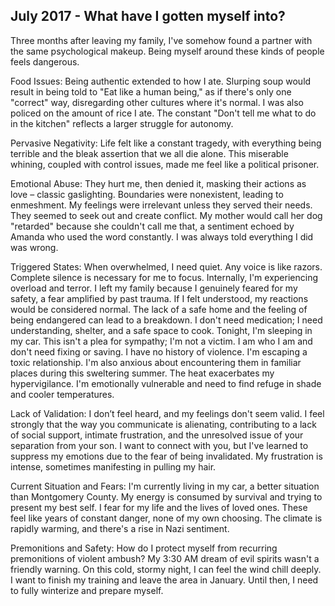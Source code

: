 ## July 2017 - What have I gotten myself into?

Three months after leaving my family, I've somehow found a partner with the same psychological makeup. Being myself around these kinds of people feels dangerous.

Food Issues: Being authentic extended to how I ate. Slurping soup would result in being told to "Eat like a human being," as if there's only one "correct" way, disregarding other cultures where it's normal. I was also policed on the amount of rice I ate. The constant "Don't tell me what to do in the kitchen" reflects a larger struggle for autonomy.

Pervasive Negativity: Life felt like a constant tragedy, with everything being terrible and the bleak assertion that we all die alone. This miserable whining, coupled with control issues, made me feel like a political prisoner.

Emotional Abuse: They hurt me, then denied it, masking their actions as love – classic gaslighting. Boundaries were nonexistent, leading to enmeshment. My feelings were irrelevant unless they served their needs. They seemed to seek out and create conflict. My mother would call her dog "retarded" because she couldn't call me that, a sentiment echoed by Amanda who used the word constantly. I was always told everything I did was wrong.

Triggered States: When overwhelmed, I need quiet. Any voice is like razors. Complete silence is necessary for me to focus. Internally, I'm experiencing overload and terror. I left my family because I genuinely feared for my safety, a fear amplified by past trauma. If I felt understood, my reactions would be considered normal. The lack of a safe home and the feeling of being endangered can lead to a breakdown. I don't need medication; I need understanding, shelter, and a safe space to cook. Tonight, I'm sleeping in my car. This isn't a plea for sympathy; I'm not a victim. I am who I am and don't need fixing or saving. I have no history of violence. I'm escaping a toxic relationship. I'm also anxious about encountering them in familiar places during this sweltering summer. The heat exacerbates my hypervigilance. I'm emotionally vulnerable and need to find refuge in shade and cooler temperatures.

Lack of Validation: I don’t feel heard, and my feelings don't seem valid. I feel strongly that the way you communicate is alienating, contributing to a lack of social support, intimate frustration, and the unresolved issue of your separation from your son. I want to connect with you, but I've learned to suppress my emotions due to the fear of being invalidated. My frustration is intense, sometimes manifesting in pulling my hair.

Current Situation and Fears: I'm currently living in my car, a better situation than Montgomery County. My energy is consumed by survival and trying to present my best self. I fear for my life and the lives of loved ones. These feel like years of constant danger, none of my own choosing. The climate is rapidly warming, and there's a rise in Nazi sentiment.

Premonitions and Safety: How do I protect myself from recurring premonitions of violent ambush? My 3:30 AM dream of evil spirits wasn't a friendly warning. On this cold, stormy night, I can feel the wind chill deeply. I want to finish my training and leave the area in January. Until then, I need to fully winterize and prepare myself.
